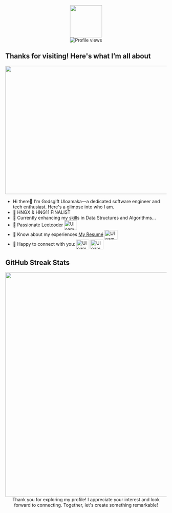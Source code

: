<div id="header" align="center">
<img src="https://media.giphy.com/media/LqMn3zJKoi93O/giphy.gif?cid=ecf05e47xys3wai3d5ndee8whz494rk2mq9pgm6o0g7xay02&ep=v1_gifs_search&rid=giphy.gif&ct=g" width="100"/>
</div>
<div align="center">
<img src="https://komarev.com/ghpvc/?username=uloamaka&style=flat-square&color=blue" alt="Profile views"/>
</div>



 ## Thanks for visiting! Here's what I’m all about


<div align="center">
    <img src="https://images.unsplash.com/photo-1498050108023-c5249f4df085?q=80&w=2072&auto=format&fit=crop&ixlib=rb-4.0.3&ixid=M3wxMjA3fDB8MHxwaG90by1wYWdlfHx8fGVufDB8fHx8fA%3D%3D" width="800" height="400" />
</div>


-  Hi there🤘 I'm Godsgift Uloamaka—a dedicated software engineer and tech enthusiast. Here's a glimpse into who I am.
- 🌱 HNGX & HNG11 FINALIST
- 🌱 Currently enhancing my skills in Data Structures and Algorithms...
- 🌱 Passionate [Leetcoder](https://leetcode.com/u/uloamaka/) <a href="https://leetcode.com/u/uloamaka/" target="blank"><img align="center" src="https://raw.githubusercontent.com/rahuldkjain/github-profile-readme-generator/master/src/images/icons/Social/leet-code.svg" alt="Uloamaka" height="30" width="40" /></a>
- 📄 Know about my experiences [My Resumé](https://docs.google.com/document/d/1ZRmCuh2h2Q2OBHJapX9ef_QKb5fDoZyc4p9-IMSA2GU/edit?usp=sharing) <a href="https://docs.google.com/document/d/1ZRmCuh2h2Q2OBHJapX9ef_QKb5fDoZyc4p9-IMSA2GU/edit?usp=sharing" target="blank"><img align="center" src="https://raw.githubusercontent.com/rahuldkjain/github-profile-readme-generator/master/src/images/icons/Social/google.svg" alt="Uloamaka" height="30" width="40" /></a>
- 🤝 Happy to connect with you:
<a href="https://x.com/ebitegift235" target="blank"><img align="center" src="https://raw.githubusercontent.com/rahuldkjain/github-profile-readme-generator/master/src/images/icons/Social/twitter.svg" alt="Uloamaka" height="30" width="40" /></a>
<a href="www.linkedin.com/in/godsgift235" target="blank"><img align="center" src="https://raw.githubusercontent.com/rahuldkjain/github-profile-readme-generator/master/src/images/icons/Social/linked-in-alt.svg" alt="Uloamaka" height="30" width="40" /></a>


## GitHub Streak Stats
<div align="center">
<img src="https://github-readme-streak-stats.herokuapp.com/?user=uloamaka&theme=black-ice&hide_border=true&stroke=0000&background=060A0CD0" width="700"/>
</div>
<div align="center">
Thank you for exploring my profile! I appreciate your interest and look forward to connecting. Together, let's create something remarkable!
</div>
<!---
uloamaka/uloamaka is a ✨ special ✨ repository because its `README.md` (this file) appears on your GitHub profile.
You can click the Preview link to take a look at your changes.
--->
